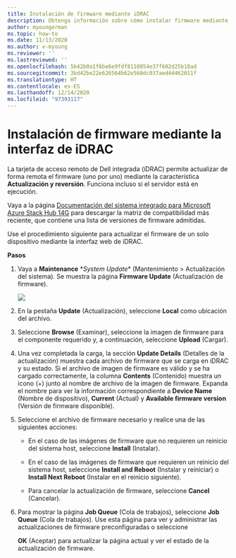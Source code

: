 ```yaml
---
title: Instalación de firmware mediante iDRAC
description: Obtenga información sobre cómo instalar firmware mediante iDRAC.
author: myoungerman
ms.topic: how-to
ms.date: 11/13/2020
ms.author: v-myoung
ms.reviewer: ''
ms.lastreviewed: ''
ms.openlocfilehash: 5b42b0a1f6be6e9fdf8110854e37f602d25b18ad
ms.sourcegitcommit: 3bd42be22e626564b62e560dc037aed4d462011f
ms.translationtype: HT
ms.contentlocale: es-ES
ms.lasthandoff: 12/14/2020
ms.locfileid: "97393117"
---
```

# <a name="installing-firmware-using-the-idrac-interface"></a>Instalación de firmware mediante la interfaz de iDRAC

La tarjeta de acceso remoto de Dell integrada (iDRAC) permite actualizar de forma remota el firmware (uno por uno) mediante la característica **Actualización y reversión**. Funciona incluso si el servidor está en ejecución.

Vaya a la página [Documentación del sistema integrado para Microsoft Azure Stack Hub 14G](https://www.dell.com/support/home/product-support/product/cloud-for-microsoft-azure-stack14g/docs) para descargar la matriz de compatibilidad más reciente, que contiene una lista de versiones de firmware admitidas.

Use el procedimiento siguiente para actualizar el firmware de un solo dispositivo mediante la interfaz web de iDRAC.

**Pasos**

1.  Vaya a **Maintenance** \**System Update** (Mantenimiento > Actualización del sistema). Se muestra la página **Firmware Update** (Actualización de firmware).

    ![](media/image-85.png)

2.  En la pestaña **Update** (Actualización), seleccione **Local** como ubicación del archivo.

3.  Seleccione **Browse** (Examinar), seleccione la imagen de firmware para el componente requerido y, a continuación, seleccione **Upload** (Cargar).

4.  Una vez completada la carga, la sección **Update Details** (Detalles de la actualización) muestra cada archivo de firmware que se carga en iDRAC y su estado. Si el archivo de imagen de firmware es válido y se ha cargado correctamente, la columna **Contents** (Contenido) muestra un icono (+) junto al nombre de archivo de la imagen de firmware. Expanda el nombre para ver la información correspondiente a **Device Name** (Nombre de dispositivo), **Current** (Actual) y **Available firmware version** (Versión de firmware disponible).

5.  Seleccione el archivo de firmware necesario y realice una de las siguientes acciones:

    -   En el caso de las imágenes de firmware que no requieren un reinicio del sistema host, seleccione **Install** (Instalar).

    -   En el caso de las imágenes de firmware que requieren un reinicio del sistema host, seleccione **Install and Reboot** (Instalar y reiniciar) o **Install Next Reboot** (Instalar en el reinicio siguiente).

    -   Para cancelar la actualización de firmware, seleccione **Cancel** (Cancelar).

6.  Para mostrar la página **Job Queue** (Cola de trabajos), seleccione **Job Queue** (Cola de trabajos). Use esta página para ver y administrar las actualizaciones de firmware preconfiguradas o seleccione

    **OK** (Aceptar) para actualizar la página actual y ver el estado de la actualización de firmware.
    

